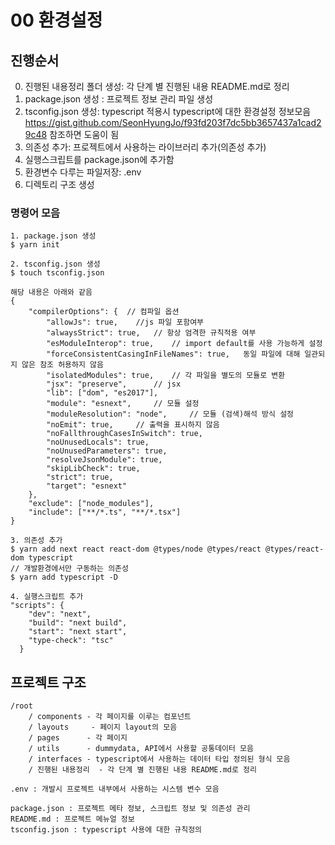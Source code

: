 # 00 환경설정

## 진행순서
0. 진행된 내용정리 폴더 생성: 각 단계 별 진행된 내용 README.md로 정리
1. package.json 생성 : 프로젝트 정보 관리 파일 생성
2. tsconfig.json 생성: typescript 적용시 typescript에 대한 환경설정 정보모음
https://gist.github.com/SeonHyungJo/f93fd203f7dc5bb3657437a1cad29c48 참조하면 도움이 됨
3. 의존성 추가: 프로젝트에서 사용하는 라이브러리 추가(의존성 추가)
4. 실행스크립트를 package.json에 추가함
5. 환경변수 다루는 파일저장: .env
6. 디렉토리 구조 생성

### 명령어 모음
```
1. package.json 생성
$ yarn init

2. tsconfig.json 생성
$ touch tsconfig.json

해당 내용은 아래와 같음
{
    "compilerOptions": {  // 컴파일 옵션
        "allowJs": true,    //js 파일 포함여부
        "alwaysStrict": true,   // 항상 엄격한 규칙적용 여부
        "esModuleInterop": true,    // import default를 사용 가능하게 설정
        "forceConsistentCasingInFileNames": true,   동일 파일에 대해 일관되지 않은 참조 허용하지 않음
        "isolatedModules": true,    // 각 파일을 별도의 모듈로 변환
        "jsx": "preserve",      // jsx
        "lib": ["dom", "es2017"],
        "module": "esnext",     // 모듈 설정
        "moduleResolution": "node",     // 모듈 (검색)해석 방식 설정
        "noEmit": true,     // 출력을 표시하지 않음
        "noFallthroughCasesInSwitch": true,
        "noUnusedLocals": true,
        "noUnusedParameters": true,
        "resolveJsonModule": true,
        "skipLibCheck": true,
        "strict": true,
        "target": "esnext"
    },
    "exclude": ["node_modules"],
    "include": ["**/*.ts", "**/*.tsx"]
}  

3. 의존성 추가
$ yarn add next react react-dom @types/node @types/react @types/react-dom typescript
// 개발환경에서만 구동하는 의존성
$ yarn add typescript -D

4. 실행스크립트 추가
"scripts": {
    "dev": "next",
    "build": "next build",
    "start": "next start",
    "type-check": "tsc"
  }
```

## 프로젝트 구조

```
/root
    / components - 각 페이지를 이루는 컴포넌트
    / layouts     - 페이지 layout의 모음
    / pages      - 각 페이지
    / utils      - dummydata, API에서 사용할 공통데이터 모음
    / interfaces - typescript에서 사용하는 데이터 타입 정의된 형식 모음
    / 진행된 내용정리  - 각 단계 별 진행된 내용 README.md로 정리

.env : 개발시 프로젝트 내부에서 사용하는 시스템 변수 모음

package.json : 프로젝트 메타 정보, 스크립트 정보 및 의존성 관리
README.md : 프로젝트 메뉴얼 정보
tsconfig.json : typescript 사용에 대한 규칙정의 

```